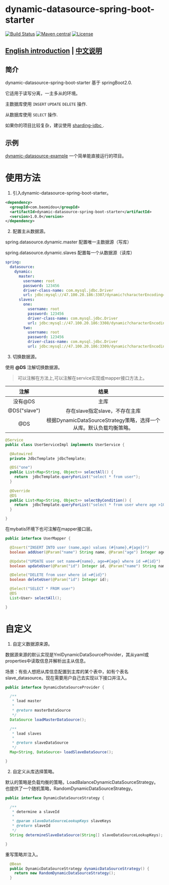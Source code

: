 # dynamic-datasource-spring-boot-starter
[![Build Status](https://www.travis-ci.org/baomidou/dynamic-datasource-spring-boot-starter.svg?branch=master)](https://www.travis-ci.org/baomidou/dynamic-datasource-spring-boot-starter)
[![Maven central](https://maven-badges.herokuapp.com/maven-central/com.github.jsonzou/jmockdata/badge.svg)](http://mvnrepository.com/artifact/com.github.jsonzou/jmockdata)
[![License](http://img.shields.io/:license-apache-brightgreen.svg)](http://www.apache.org/licenses/LICENSE-2.0.html)

## [English introduction](README.md) | [中文说明](README_zh.md)

## 简介

dynamic-datasource-spring-boot-starter 基于 springBoot2.0.

它适用于读写分离，一主多从的环境。

主数据库使用 `INSERT`   `UPDATE`  `DELETE` 操作.

从数据库使用 `SELECT` 操作.

如果你的项目比较复杂，建议使用 [sharding-jdbc ](https://github.com/shardingjdbc/sharding-jdbc).

## 示例

[dynamic-datasource-example](https://gitee.com/baomidou/dynamic-datasource-example) 一个简单能直接运行的项目。

# 使用方法

1. 引入dynamic-datasource-spring-boot-starter。

```xml
<dependency>
  <groupId>com.baomidou</groupId>
  <artifactId>dynamic-datasource-spring-boot-starter</artifactId>
  <version>1.0.0</version>
</dependency>
```
2. 配置主从数据源。

spring.datasource.dynamic.master 配置唯一主数据源（写库）

spring.datasource.dynamic.slaves 配置每一个从数据源（读库）

```yaml
spring:
  datasource:
    dynamic:
      master:
        username: root
        password: 123456
        driver-class-name: com.mysql.jdbc.Driver
        url: jdbc:mysql://47.100.20.186:3307/dynamic?characterEncoding=utf8&useSSL=false
      slaves:
        one:
          username: root
          password: 123456
          driver-class-name: com.mysql.jdbc.Driver
          url: jdbc:mysql://47.100.20.186:3308/dynamic?characterEncoding=utf8&useSSL=false
        two:
          username: root
          password: 123456
          driver-class-name: com.mysql.jdbc.Driver
          url: jdbc:mysql://47.100.20.186:3309/dynamic?characterEncoding=utf8&useSSL=false
```

3. 切换数据源。

使用 **@DS**  注解切换数据源。

> 可以注解在方法上,可以注解在service实现或mapper接口方法上。

|     注解     |                             结果                             |
| :----------: | :----------------------------------------------------------: |
|   没有@DS    |                             主库                             |
| @DS("slave") |                存在slave指定slave，不存在主库                |
|     @DS      | 根据DynamicDataSourceStrategy策略，选择一个从库。默认负载均衡策略。 |

```java
@Service
public class UserServiceImpl implements UserService {

  @Autowired
  private JdbcTemplate jdbcTemplate;

  @DS("one")
  public List<Map<String, Object>> selectAll() {
    return  jdbcTemplate.queryForList("select * from user");
  }
  
  @Override
  @DS
  public List<Map<String, Object>> selectByCondition() {
    return  jdbcTemplate.queryForList("select * from user where age >10");
  }

}
```
在mybatis环境下也可注解在mapper接口层。

```java
public interface UserMapper {

  @Insert("INSERT INTO user (name,age) values (#{name},#{age})")
  boolean addUser(@Param("name") String name, @Param("age") Integer age);

  @Update("UPDATE user set name=#{name}, age=#{age} where id =#{id}")
  boolean updateUser(@Param("id") Integer id, @Param("name") String name, @Param("age") Integer age);

  @Delete("DELETE from user where id =#{id}")
  boolean deleteUser(@Param("id") Integer id);

  @Select("SELECT * FROM user")
  @DS
  List<User> selectAll();

}
```

# 自定义

1. 自定义数据源来源。

数据源来源的默认实现是YmlDynamicDataSourceProvider，其从yaml或properties中读取信息并解析出主从信息。

场景：有些人想把从库信息配置到主库的某个表中，如有个表名slave_datasource。现在需要用户自己去实现以下接口并注入。

```java
public interface DynamicDataSourceProvider {

  /**
   * load master
   *
   * @return masterDataSource
   */
  DataSource loadMasterDataSource();

  /**
   * load slaves
   *
   * @return slaveDataSource
   */
  Map<String, DataSource> loadSlaveDataSource();

}
```

2. 自定义从库选择策略。

默认的策略是负载均衡的策略，LoadBalanceDynamicDataSourceStrategy。 也提供了一个随机策略，RandomDynamicDataSourceStrategy。

```java
public interface DynamicDataSourceStrategy {

  /**
   * determine a slaveId
   *
   * @param slaveDataSourceLookupKeys slaveKeys
   * @return slaveId
   */
  String determineSlaveDataSource(String[] slaveDataSourceLookupKeys);

}
```

重写策略并注入。

```java
  @Bean
  public DynamicDataSourceStrategy dynamicDataSourceStrategy() {
    return new RandomDynamicDataSourceStrategy();
  }
```
